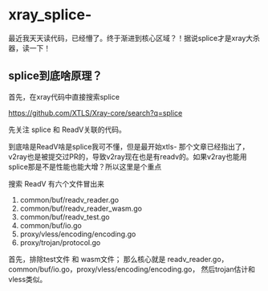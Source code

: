 # xray_splice-

最近我天天读代码，已经懵了。终于渐进到核心区域？！据说splice才是xray大杀器，读一下！


## splice到底啥原理？


首先，在xray代码中直接搜索splice

https://github.com/XTLS/Xray-core/search?q=splice


先关注 splice 和 ReadV关联的代码。

到底啥是ReadV啥是splice我可不懂，但是最开始xtls- 那个文章已经指出了，v2ray也是被提交过PR的，导致v2ray现在也是有readv的。如果v2ray也能用splice那是不是性能也能大增？所以这里是个重点



搜索 ReadV 有六个文件冒出来

1. common/buf/readv_reader.go
2. common/buf/readv_reader_wasm.go
3. common/buf/readv_test.go
4. common/buf/io.go
5. proxy/vless/encoding/encoding.go
6. proxy/trojan/protocol.go


首先，排除test文件 和 wasm文件； 那么核心就是 readv_reader.go，common/buf/io.go，proxy/vless/encoding/encoding.go， 然后trojan估计和vless类似。


